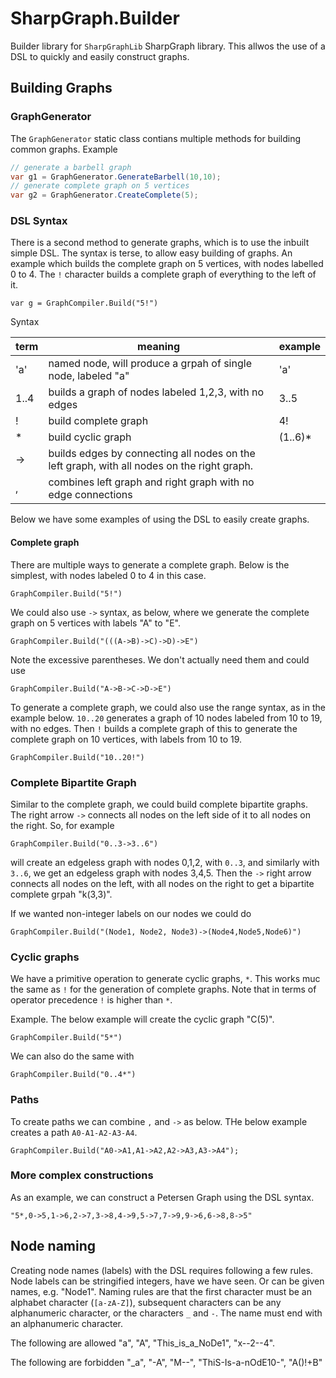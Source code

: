 # SharpGraph.Builder

Builder library for `SharpGraphLib` SharpGraph library. This allwos the use of a DSL to quickly and easily construct graphs.

## Building Graphs

### GraphGenerator

The `GraphGenerator` static class contians multiple methods for building common graphs.
Example

```csharp
// generate a barbell graph
var g1 = GraphGenerator.GenerateBarbell(10,10);
// generate complete graph on 5 vertices
var g2 = GraphGenerator.CreateComplete(5);
```

### DSL Syntax

There is a second method to generate graphs, which is to use the inbuilt simple DSL. The syntax is terse, to allow easy building of graphs.
An example which builds the complete graph on 5 vertices, with nodes labelled 0 to 4. The `!` character builds a complete graph of everything to the left of it.

```
var g = GraphCompiler.Build("5!")
```

Syntax

| term | meaning                                                                                    | example  |
| ---- | ------------------------------------------------------------------------------------------ | -------- |
| 'a'    | named node, will produce a grpah of single node, labeled "a"                               | 'a'        |
| 1..4 | builds a graph of nodes labeled 1,2,3, with no edges                                       | 3..5
| !    | build complete graph                                                                       | 4!       |
| \*   | build cyclic graph                                                                         | (1..6)\* |
| ->   | builds edges by connecting all nodes on the left graph, with all nodes on the right graph. |
| ,    | combines left graph and right graph with no edge connections                               |

Below we have some examples of using the DSL to easily create graphs.

#### Complete graph

There are multiple ways to generate a complete graph.
Below is the simplest, with nodes labeled 0 to 4 in this case.

```
GraphCompiler.Build("5!")
```

We could also use `->` syntax, as below, where we generate the complete graph on 5 vertices with labels "A" to "E".

```
GraphCompiler.Build("(((A->B)->C)->D)->E")
```

Note the excessive parentheses. We don't actually need them and could use

```
GraphCompiler.Build("A->B->C->D->E")
```

To generate a complete graph, we could also use the range syntax, as in the example below.
`10..20` generates a graph of 10 nodes labeled from 10 to 19, with no edges. Then `!` builds a complete graph
of this to generate the complete graph on 10 vertices, with labels from 10 to 19.

```
GraphCompiler.Build("10..20!")
```

### Complete Bipartite Graph

Similar to the complete graph, we could build complete bipartite graphs.
The right arrow `->` connects all nodes on the left side of it to all nodes on the right.
So, for example

```
GraphCompiler.Build("0..3->3..6")
```

will create an edgeless graph with nodes 0,1,2, with `0..3`, and similarly with `3..6`, we get an edgeless graph with nodes 3,4,5. Then the `->` right arrow connects all nodes on the left, with all nodes on the right to get a bipartite complete grpah "k(3,3)".

If we wanted non-integer labels on our nodes we could do

```
GraphCompiler.Build("(Node1, Node2, Node3)->(Node4,Node5,Node6)")
```

### Cyclic graphs

We have a primitive operation to generate cyclic graphs, `*`. This works muc the same as `!` for the generation of complete graphs.
Note that in terms of operator precedence `!` is higher than `*`.

Example. The below example will create the cyclic graph "C(5)".

```
GraphCompiler.Build("5*")
```

We can also do the same with

```
GraphCompiler.Build("0..4*")
```

### Paths

To create paths we can combine `,` and `->` as below. THe below example creates a path `A0-A1-A2-A3-A4`.

```
GraphCompiler.Build("A0->A1,A1->A2,A2->A3,A3->A4");
```

### More complex constructions

As an example, we can construct a Petersen Graph using the DSL syntax.

```
"5*,0->5,1->6,2->7,3->8,4->9,5->7,7->9,9->6,6->8,8->5"
```

## Node naming

Creating node names (labels) with the DSL requires following a few rules. Node labels can be stringified integers, have we have seen. Or can be given names, e.g. "Node1". Naming rules are that the first character must be an alphabet character (`[a-zA-Z]`), subsequent characters can be any alphanumeric character, or the characters `_` and `-`. The name must end with an alphanumeric character.

The following are allowed
"a", "A", "This_is_a_NoDe1", "x--2--4".

The following are forbidden
"\_a", "-A", "M--", "ThiS-Is-a-nOdE10-", "A()!+B"